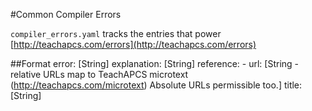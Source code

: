 #Common Compiler Errors

`compiler_errors.yaml` tracks the entries that power [http://teachapcs.com/errors](http://teachapcs.com/errors)

##Format
    error: [String]
    explanation: [String]
    reference:
        - url: [String - relative URLs map to TeachAPCS microtext (http://teachapcs.com/microtext) Absolute URLs permissible too.]
          title: [String]
